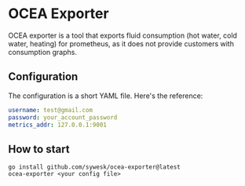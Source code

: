 # OCEA Exporter

OCEA exporter is a tool that exports fluid consumption (hot water, cold water, heating) for prometheus, as it does not provide customers with consumption graphs.

## Configuration

The configuration is a short YAML file. Here's the reference:

```yaml
username: test@gmail.com
password: your_account_password
metrics_addr: 127.0.0.1:9001
```

## How to start

```
go install github.com/sywesk/ocea-exporter@latest
ocea-exporter <your config file>
```